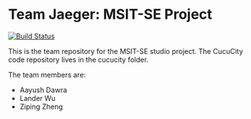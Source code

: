 Team Jaeger: MSIT-SE Project
=========================

[![Build Status](https://semaphoreci.com/api/v1/iamadawra/jaeger/branches/master/badge.svg)](https://semaphoreci.com/iamadawra/jaeger)

This is the team repository for the MSIT-SE studio project. The CucuCity code repository lives in the cucucity folder.

The team members are:

* Aayush Dawra
* Lander Wu
* Ziping Zheng